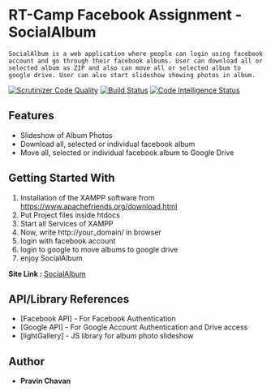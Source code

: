 # RT-Camp Facebook Assignment - SocialAlbum
	SocialAlbum is a web application where people can login using facebook account and go through their facebook albums. User can download all or selected album as ZIP and also can move all or selected album to google drive. User can also start slideshow showing photos in album.


[![Scrutinizer Code Quality](https://scrutinizer-ci.com/g/pravinchavan23/SocialAlbum/badges/quality-score.png?b=master)](https://scrutinizer-ci.com/g/pravinchavan23/SocialAlbum/?branch=master)
[![Build Status](https://scrutinizer-ci.com/g/pravinchavan23/SocialAlbum/badges/build.png?b=master)](https://scrutinizer-ci.com/g/pravinchavan23/SocialAlbum/build-status/master)
[![Code Intelligence Status](https://scrutinizer-ci.com/g/pravinchavan23/SocialAlbum/badges/code-intelligence.svg?b=master)](https://scrutinizer-ci.com/code-intelligence)


## Features

* Slideshow of Album Photos  
* Download all, selected or individual facebook album 
* Move all, selected or individual facebook album to Google Drive


## Getting Started With

1. Installation of the XAMPP software from https://www.apachefriends.org/download.html
2. Put Project files inside htdocs
3. Start all Services of XAMPP
4. Now, write http://your_domain/ in browser
5. login with facebook account
6. login to google to move albums to google drive
7. enjoy SocialAlbum

**Site Link :** [SocialAlbum](https://socialalbum.000webhostapp.com/)


## API/Library References

* [Facebook API] - For Facebook Authentication
* [Google API] - For Google Account Authentication and Drive access
* [lightGallery] - JS library for album photo slideshow


## Author
* **Pravin Chavan**